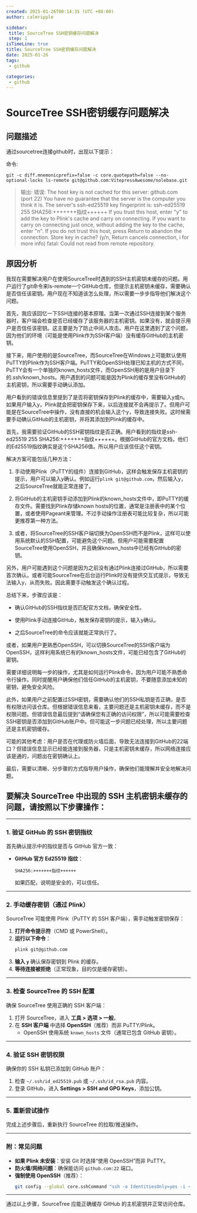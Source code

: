 ```yaml
---
created: 2025-01-26T00:14:35 (UTC +08:00)
author: calmripple

sidebar:
 title: SourceTree SSH密钥缓存问题解决
 step: 1
isTimeLine: true
title: SourceTree SSH密钥缓存问题解决
date: 2025-01-26
tags:
 - github

categories:
 - github
---
```

# SourceTree SSH密钥缓存问题解决

## 问题描述
通过sourcetree连接github时，出现以下提示：

命令: 

```
git -c diff.mnemonicprefix=false -c core.quotepath=false --no-optional-locks ls-remote git@github.com:VitepressAwesome/nolebase.git
```

> 输出:
> 错误: The host key is not cached for this server:
>   github.com (port 22)
> You have no guarantee that the server is the computer you
> think it is.
> The server's ssh-ed25519 key fingerprint is:
>   ssh-ed25519 255 SHA256:+++++++指纹++++++
> If you trust this host, enter "y" to add the key to Plink's
> cache and carry on connecting.
> If you want to carry on connecting just once, without adding
> the key to the cache, enter "n".
> If you do not trust this host, press Return to abandon the
> connection.
> Store key in cache? (y/n, Return cancels connection, i for more info) fatal: Could not read from remote repository.

## 原因分析

我现在需要解决用户在使用SourceTree时遇到的SSH主机密钥未缓存的问题。用户运行了git命令来ls-remote一个GitHub仓库，但提示主机密钥未缓存，需要确认是否信任该密钥。用户现在不知道该怎么处理，所以需要一步步指导他们解决这个问题。

首先，我应该回忆一下SSH连接的基本原理。当第一次通过SSH连接到某个服务器时，客户端会检查是否已经缓存了该服务器的主机密钥。如果没有，就会提示用户是否信任该密钥。这主要是为了防止中间人攻击。用户在这里遇到了这个问题，因为他们的环境（可能是使用Plink作为SSH客户端）没有缓存GitHub的主机密钥。

接下来，用户使用的是SourceTree，而SourceTree在Windows上可能默认使用PuTTY的Plink作为SSH客户端。PuTTY和OpenSSH处理已知主机的方式不同，PuTTY会有一个单独的known_hosts文件，而OpenSSH用的是用户目录下的.ssh/known_hosts。用户遇到的问题可能是因为Plink的缓存里没有GitHub的主机密钥，所以需要手动确认添加。

用户看到的错误信息里提到了是否将密钥保存到Plink的缓存中，需要输入y或n。如果用户输入y，Plink就会把密钥保存下来，以后连接就不会再提示了。但用户可能是在SourceTree中操作，没有直接的机会输入这个y，导致连接失败。这时候需要手动确认GitHub的主机密钥，并将其添加到Plink的缓存中。

首先，我需要验证GitHub的SSH密钥指纹是否正确。用户看到的指纹是ssh-ed25519 255 SHA256:+++++++指纹++++++。根据GitHub的官方文档，他们的Ed25519指纹确实是这个SHA256值。所以用户应该信任这个密钥。

解决方案可能包括几种方法：

1. 手动使用Plink（PuTTY的组件）连接到GitHub，这样会触发保存主机密钥的提示，用户可以输入y确认。例如运行`plink git@github.com`，然后输入y，之后SourceTree就能正常连接了。

2. 将GitHub的主机密钥手动添加到Plink的known_hosts文件中，即PuTTY的缓存文件。需要找到Plink存储known hosts的位置，通常是注册表中的某个位置，或者使用Pageant来管理。不过手动操作注册表可能比较复杂，所以可能更推荐第一种方法。

3. 或者，将SourceTree的SSH客户端切换为OpenSSH而不是Plink，这样可以使用系统默认的SSH配置，可能避免这个问题。但用户可能需要配置SourceTree使用OpenSSH，并且确保known_hosts中已经有GitHub的密钥。

另外，用户可能遇到这个问题是因为之前没有通过Plink连接过GitHub，所以需要首次确认。或者可能SourceTree在后台运行Plink时没有提供交互式提示，导致无法输入y，从而失败。因此需要手动触发这个确认过程。

总结下来，步骤应该是：

- 确认GitHub的SSH指纹是否匹配官方文档，确保安全性。

- 使用Plink手动连接GitHub，触发保存密钥的提示，输入y确认。

- 之后SourceTree的命令应该就能正常执行了。

或者，如果用户更熟悉OpenSSH，可以切换SourceTree的SSH客户端为OpenSSH，这样利用系统已有的known_hosts文件，可能已经包含了GitHub的密钥。

需要详细说明每一步的操作，尤其是如何运行Plink命令，因为用户可能不熟悉命令行操作。同时提醒用户确保他们信任GitHub的主机密钥，不要随意添加未知的密钥，避免安全风险。

此外，如果用户之前配置过SSH密钥，需要确认他们的SSH私钥是否正确，是否有权限访问该仓库。但根据错误信息来看，主要问题还是主机密钥未缓存，而不是权限问题。但错误信息最后提到“请确保您有正确的访问权限”，所以可能需要检查SSH密钥是否添加到GitHub账户中。但可能这一步问题已经处理，所以主要问题还是主机密钥缓存。

可能的其他考虑：用户是否在代理或防火墙后面，导致无法连接到GitHub的22端口？但错误信息显示已经能连接到服务器，只是主机密钥未缓存，所以网络连接应该是通的，问题出在密钥确认上。

最后，需要以清晰、分步骤的方式指导用户操作，确保他们能理解并安全地解决问题。

## 要解决 SourceTree 中出现的 SSH 主机密钥未缓存的问题，请按照以下步骤操作：

---

### **1. 验证 GitHub 的 SSH 密钥指纹**
首先确认提示中的指纹是否与 GitHub 官方一致：
- **GitHub 官方 Ed25519 指纹**：
  ```
  SHA256:+++++++指纹++++++
  ```
  如果匹配，说明是安全的，可以信任。

---

### **2. 手动缓存密钥（通过 Plink）**
SourceTree 可能使用 Plink（PuTTY 的 SSH 客户端），需手动触发密钥保存：

1. **打开命令提示符**（CMD 或 PowerShell）。
2. **运行以下命令**：
   ```bash
   plink git@github.com
   ```
3. **输入 `y`** 确认保存密钥到 Plink 的缓存。
4. **等待连接被拒绝**（正常现象，目的仅是缓存密钥）。

---

### **3. 检查 SourceTree 的 SSH 配置**
确保 SourceTree 使用正确的 SSH 客户端：
1. 打开 SourceTree，进入 **工具 > 选项 > 一般**。
2. 在 **SSH 客户端** 中选择 **OpenSSH**（推荐）而非 PuTTY/Plink。
   - OpenSSH 使用系统 `known_hosts` 文件（通常已包含 GitHub 密钥）。

---

### **4. 验证 SSH 密钥权限**
确保你的 SSH 私钥已添加到 GitHub 账户：
1. 检查 `~/.ssh/id_ed25519.pub` 或 `~/.ssh/id_rsa.pub` 内容。
2. 登录 GitHub，进入 **Settings > SSH and GPG Keys**，添加公钥。

---

### **5. 重新尝试操作**
完成上述步骤后，重新执行 SourceTree 的拉取/推送操作。

---

### 附：常见问题
- **如果 Plink 未安装**：安装 Git 时选择“使用 OpenSSH”而非 PuTTY。
- **防火墙/网络问题**：确保能访问 `github.com:22` 端口。
- **强制使用 OpenSSH**（推荐）：
  ```bash
  git config --global core.sshCommand "ssh -o IdentitiesOnly=yes -i ~/.ssh/your_private_key"
  ```

---

通过以上步骤，SourceTree 应能正确缓存 GitHub 的主机密钥并正常访问仓库。
